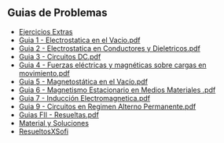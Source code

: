 
<html>
<body>
<h2>Guias de Problemas</h2>
<ul>
    <li><a href="Ejercicios Extras">Ejercicios Extras</a></li>
    <li><a href="Guia 1 - Electrostatica en el Vacio.pdf">Guia 1 - Electrostatica en el Vacio.pdf</a></li>
    <li><a href="Guia 2 - Electrostatica en Conductores y Dieletricos.pdf">Guia 2 - Electrostatica en Conductores y Dieletricos.pdf</a></li>
    <li><a href="Guia 3 - Circuitos DC.pdf">Guia 3 - Circuitos DC.pdf</a></li>
    <li><a href="Guia 4 - Fuerzas eléctricas y magnéticas sobre cargas en movimiento.pdf">Guia 4 - Fuerzas eléctricas y magnéticas sobre cargas en movimiento.pdf</a></li>
    <li><a href="Guia 5 - Magnetostática en el Vacío.pdf">Guia 5 - Magnetostática en el Vacío.pdf</a></li>
    <li><a href="Guia 6 - Magnetismo Estacionario en Medios Materiales .pdf">Guia 6 - Magnetismo Estacionario en Medios Materiales .pdf</a></li>
    <li><a href="Guia 7 - Inducción Electromagnetica.pdf">Guia 7 - Inducción Electromagnetica.pdf</a></li>
    <li><a href="Guia 9 - Circuitos en Regimen Alterno Permanente.pdf">Guia 9 - Circuitos en Regimen Alterno Permanente.pdf</a></li>
    <li><a href="Guias FII -  Resueltas.pdf">Guias FII -  Resueltas.pdf</a></li>
    <li><a href="Material y Soluciones">Material y Soluciones</a></li>
    <li><a href="ResueltosXSofi">ResueltosXSofi</a></li>
</ul>
</body>
</html>
